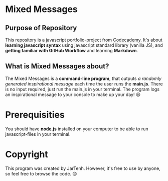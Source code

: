 # Mixed Messages

## Purpose of Repository

This repository is a javascript portfolio-project from [Codecademy](www.codecademy.com). It's about **learning javascript syntax** using javascript standard library (vanilla JS), and **getting familiar with GitHub Workflow** and learning **Markdown**.

## What is Mixed Messages about?

The Mixed Messages is a **command-line program**, that outputs _a randomly generated inspirational message_ each time the user runs the **main.js**. There is no input required, just run the main.js in your terminal. The program logs an inspirational message to your console to make up your day! :smiley:

# Prerequisities

You should have [**node.js**](www.nodejs.org) installed on your computer to be able to run javascript-files in your terminal.

# Copyright

This program was created by JarTenh. However, it's free to use by anyone, so feel free to browse the code. :blush: